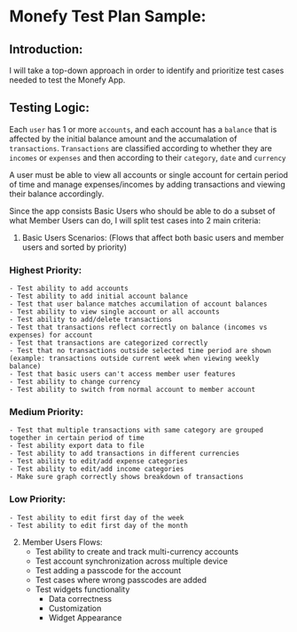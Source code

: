 # Monefy Test Plan Sample:

## Introduction:
I will take a top-down approach in order to identify and prioritize test cases needed to test the Monefy App.

## Testing Logic:

Each `user` has 1 or more `accounts`, and each account has a `balance` that is affected by the initial balance amount and the accumalation of `transactions`. `Transactions`  are classified according to whether they are `incomes` or `expenses` and then according to their `category`, `date` and `currency`

A user must be able to view all accounts or single account for certain period of time and manage expenses/incomes by adding transactions and viewing their balance accordingly. 


Since the app consists Basic Users who should be able to do a subset of what Member Users can do, I will split test cases into 2 main criteria:

1) Basic Users Scenarios: (Flows that affect both basic users and member users and sorted by priority)	
### Highest Priority:
	- Test ability to add accounts
	- Test ability to add initial account balance
	- Test that user balance matches accumilation of account balances
	- Test ability to view single account or all accounts
	- Test ability to add/delete transactions
	- Test that transactions reflect correctly on balance (incomes vs expenses) for account
	- Test that transactions are categorized correctly
	- Test that no transactions outside selected time period are shown (example: transactions outside current week when viewing weekly balance)
	- Test that basic users can't access member user features
	- Test ability to change currency
	- Test ability to switch from normal account to member account

### Medium Priority:
	- Test that multiple transactions with same category are grouped together in certain period of time
	- Test ability export data to file
	- Test ability to add transactions in different currencies
	- Test ability to edit/add expense categories
	- Test ability to edit/add income categories
	- Make sure graph correctly shows breakdown of transactions

### Low Priority: 
	- Test ability to edit first day of the week
	- Test ability to edit first day of the month



2) Member Users Flows:
	- Test ability to create and track multi-currency accounts
	- Test account synchronization across multiple device
	- Test adding a passcode for the account
	- Test cases where wrong passcodes are added
	- Test widgets functionality
		- Data correctness
		- Customization
		- Widget Appearance